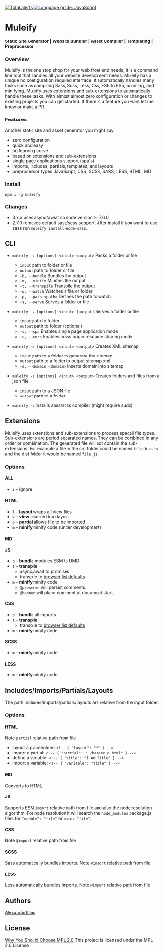 [![Total alerts](https://img.shields.io/lgtm/alerts/g/vokeio/muleify.svg?logo=lgtm&logoWidth=18)](https://lgtm.com/projects/g/vokeio/muleify/alerts/)
[![Language grade: JavaScript](https://img.shields.io/lgtm/grade/javascript/g/vokeio/muleify.svg?logo=lgtm&logoWidth=18)](https://lgtm.com/projects/g/vokeio/muleify/context:javascript)

# Muleify
**Static Site Generator | Website Bundler | Asset Compiler | Templating | Preprocessor**

### Overview
Muleify is the one stop shop for your web front end needs, it is a command line tool that handles all your website development needs. Muleify has a unique no configuration required interface. It automatically handles many tasks such as compiling Sass, Scss, Less, Css, ES6 to ES5, bundling, and minifying. Muleify uses extensions and sub-extensions to automatically handle these tasks. With almost almost zero configuration or changes to existing projects you can get started. If there is a feature you want let me know or make a PR.

### Features
Another static site and asset generator you might say.
- zero configuration
- quick and easy
- no learning curve
- based on extensions and sub-extensions
- single page applications support (spa's)
- imports, includes, partials, templates, and layouts
- preprocessor types JavaScript, CSS, SCSS, SASS, LESS, HTML, MD

### Install
`npm i -g muleify`

### Changes
- 3.x.x uses async/awiat so node version >=7.6.0
- 2.7.0 removes default sass/scss support. After install if you want to use sass run `muleify install-node-sass`.

## CLI
- `muleify -p [options] <input> <output>` Packs a folder or file
	- `input` path to folder or file
	- `output` path to folder or file
	- `-b, --bundle` Bundles the output
	- `-m, --minify` Minifies the output
	- `-t, --transpile` Transpile the output
	- `-w, --watch` Watches a file or folder
	- `-p, --path <path>` Defines the path to watch
	- `-s, --serve` Serves a folder or file

- `muleify -s [options] <input> [output]` Serves a folder or file
	- `input` path to folder
	- `output` path to folder (optional)
	- `-s, --spa` Enables single page application mode
	- `-c, --cors` Enables cross origin resource sharing mode

- `muleify -m [options] <input> <output>` Creates XML sitemap
	- `input` path to a folder to generate the sitemap
	- `output` path to a folder to output sitemap.xml
	- `-d, --domain <domain>` Inserts domain into sitemap

- `muleify -e [options] <input> <output>` Creates folders and files from a json file
	- `input` path to a JSON file
	- `output` path to a folder

- `muleify -i` Installs sass/scss compiler (might require sudo)

## Extensions
Muleify uses extensions and sub-extensions to process specail file types. Sub-extensions are period separated names. They can be combined in any order or combination. The generated file will not contain the sub-extensions. For example a file in the src folder could be named `file.b.e.js` and the dist folder it would be named `file.js`.

### Options

#### ALL
- `i` - ignore

#### HTML
- `l` - **layout** wraps all view files
- `v` - **view** inserted into layout
- `p` - **partial** allows file to be imported
- `m` - **minify** minify code (under development)

#### MD

#### JS
- `b` - **bundle** modules ESM to UMD
- `t` - **transpile**
	- async/await to promises
	- transpile to [browser list defaults](http://browserl.ist/?q=defaults)
- `m` - **minify** minify code
	- `@preserve` will persist comments.
	- `@banner` will place comment at document start.

#### CSS
- `b` - **bundle** all imports
- `t` - **transpile**
	- transpile to [browser list defaults](http://browserl.ist/?q=defaults)
- `m` - **minify** minify code

#### SCSS
- `m` - **minify** minify code

#### LESS
- `m` - **minify** minify code

## Includes/Imports/Partials/Layouts
The path includes/imports/partials/layouts are relative from the input folder.

### Options

#### HTML
Note `partial` relative path from file
- layout a placeholder: `<!-- { "layout": "*" } -->`
- import a partial: `<!-- { "partial": "./header.p.html" } -->`
- define a variable: `<!-- { "title": "I Am Title" } -->`
- import a variable: `<!-- { "variable": "title" } -->`

#### MD
Converts to HTML.

#### JS
Supports ESM `import` relative path from file and also the node resolution algorithm. For node resolution it will search the `node_modules` package.js files for `"module": "file"` or `main: "file"`.

#### CSS
Note `@import` relative path from file

#### SCSS
Sass automatically bundles imports.
Note `@import` relative path from file

#### LESS
Less automatically bundles imports.
Note `@import` relative path from file

## Authors
[AlexanderElias](https://github.com/AlexanderElias)

## License
[Why You Should Choose MPL-2.0](http://veldstra.org/2016/12/09/you-should-choose-mpl2-for-your-opensource-project.html)
This project is licensed under the MPL-2.0 License

